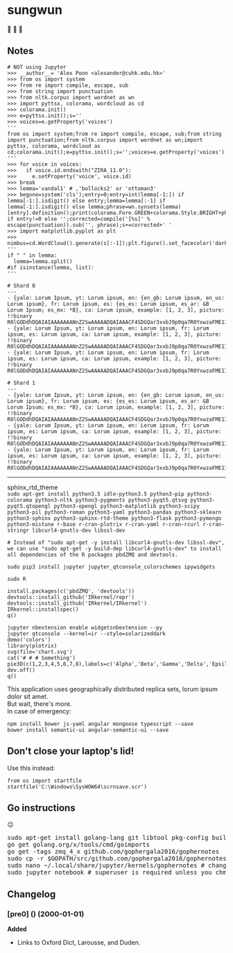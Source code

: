 # sungwun
:construction: :construction: :construction:

## Notes
```
# NOT using Jupyter
>>> __author__= 'Alex Poon <alexander@cuhk.edu.hk>'
>>> from os import system
>>> from re import compile, escape, sub
>>> from string import punctuation
>>> from nltk.corpus import wordnet as wn
>>> import pyttsx, colorama, wordcloud as cd
>>> colorama.init()
>>> e=pyttsx.init();s=''
>>> voices=e.getProperty('voices')
'''
from os import system;from re import compile, escape, sub;from string import punctuation;from nltk.corpus import wordnet as wn;import pyttsx, colorama, wordcloud as cd;colorama.init();e=pyttsx.init();s='';voices=e.getProperty('voices')
'''
>>> for voice in voices:
>>>   if voice.id.endswith("ZIRA_11.0"):
>>>     e.setProperty('voice', voice.id)
>>> break
>>> lemma='vandal1' # ,'bollocks2' or 'ottoman3'
>>> begone=system('cls');entry=0;entry=int(lemma[-1:]) if lemma[-1:].isdigit() else entry;lemma=lemma[:-1] if lemma[-1:].isdigit() else lemma;phrase=wn.synsets(lemma)[entry].definition();print(colorama.Fore.GREEN+colorama.Style.BRIGHT+phrase+colorama.Style.RESET_ALL);e.say(phrase);e.runAndWait();lemma+=str(entry) if entry!=0 else '';corrected=compile('[%s]' % escape(punctuation)).sub('', phrase);s+=corrected+' '
>>> import matplotlib.pyplot as plt
>>> nimbus=cd.WordCloud().generate(s[:-1]);plt.figure().set_facecolor('darkOliveGreen');plt.imshow(nimbus);plt.axis("off");plt.show()
''' 
if " " in lemma:
  lemma=lemma.split()
#if isinstance(lemma, list):
'''
```
```
# Shard 0
---
- {yale: Lorum Ipsum, yt: Lorum ipsum, en: {en_gb: Lorum ipsum, en_us: Lorum ipsum}, fr: Lorum ipsum, es: {es_es: Lorum ipsum, es_ar: &B Lorum Ipsum; es_mx: *B}, ca: Lorum ipsum, example: [1, 2, 3], picture: !!binary R0lGODdhDQAIAIAAAAAAANnZ2SwAAAAADQAIAAACF4SDGQar3xxbJ9p0qa7R0YxwzaFME1IAADs=}
- {yale: Lorum Ipsum, yt: Lorum ipsum, en: Lorum ipsum, fr: Lorum ipsum, es: Lorum ipsum, ca: Lorum ipsum, example: [1, 2, 3], picture: !!binary R0lGODdhDQAIAIAAAAAAANnZ2SwAAAAADQAIAAACF4SDGQar3xxbJ9p0qa7R0YxwzaFME1IAADs=}
- {yale: Lorum Ipsum, yt: Lorum ipsum, en: Lorum ipsum, fr: Lorum ipsum, es: Lorum ipsum, ca: Lorum ipsum, example: [1, 2, 3], picture: !!binary R0lGODdhDQAIAIAAAAAAANnZ2SwAAAAADQAIAAACF4SDGQar3xxbJ9p0qa7R0YxwzaFME1IAADs=}

# Shard 1
---
- {yale: Lorum Ipsum, yt: Lorum ipsum, en: {en_gb: Lorum ipsum, en_us: Lorum ipsum}, fr: Lorum ipsum, es: {es_es: Lorum ipsum, es_ar: &B Lorum Ipsum; es_mx: *B}, ca: Lorum ipsum, example: [1, 2, 3], picture: !!binary R0lGODdhDQAIAIAAAAAAANnZ2SwAAAAADQAIAAACF4SDGQar3xxbJ9p0qa7R0YxwzaFME1IAADs=}
- {yale: Lorum Ipsum, yt: Lorum ipsum, en: Lorum ipsum, fr: Lorum ipsum, es: Lorum ipsum, ca: Lorum ipsum, example: [1, 2, 3], picture: !!binary R0lGODdhDQAIAIAAAAAAANnZ2SwAAAAADQAIAAACF4SDGQar3xxbJ9p0qa7R0YxwzaFME1IAADs=}
- {yale: Lorum Ipsum, yt: Lorum ipsum, en: Lorum ipsum, fr: Lorum ipsum, es: Lorum ipsum, ca: Lorum ipsum, example: [1, 2, 3], picture: !!binary R0lGODdhDQAIAIAAAAAAANnZ2SwAAAAADQAIAAACF4SDGQar3xxbJ9p0qa7R0YxwzaFME1IAADs=}
```
___
sphinx_rtd_theme  
```sudo apt-get install python3.5 idle-python3.5 python3-pip python3-colorama python3-nltk python3-pygments python3-pyqt5.qtsvg python3-pyqt5.qtopengl python3-opengl python3-matplotlib python3-scipy python3-pil python3-roman python3-yaml python3-pandas python3-sklearn python3-sphinx python3-sphinx-rtd-theme python3-flask python3-pymongo python3-mistune r-base r-cran-plotrix r-cran-yaml r-cran-rcurl r-cran-stringr libcurl4-gnutls-dev libssl-dev```

```# Instead of "sudo apt-get -y install libcurl4-gnutls-dev libssl-dev", we can use "sudo apt-get -y build-dep libcurl4-gnutls-dev" to install all dependencies of the R packages pbdZMQ and devtools.``` 
  
```sudo pip3 install jupyter jupyter_qtconsole_colorschemes ipywidgets```  
  
```
sudo R

install.packages(c('pbdZMQ', 'devtools'))
devtools::install_github('IRkernel/repr')
devtools::install_github('IRkernel/IRkernel')
IRkernel::installspec()
q()
```
```
jupyter nbextension enable widgetsnbextension --py
jupyter qtconsole --kernel=ir --style=solarizeddark
demo('colors')
library(plotrix)
svg(file='chart.svg')
cat('# # # Something')
pie3D(c(1,2,3,4,5,6,7,8),labels=c('Alpha','Beta','Gamma','Delta','Epsilon','Zeta','Eta','Theta'),col=terrain.colors(8),main='Untitled',explode=0.1)
dev.off()
q()
```
This application uses geographically distributed replica sets, lorum ipsum dolor sit amet.  
But wait, there's more.  
In case of emergency:
```
npm install bower js-yaml angular mongoose typescript --save
bower install semantic-ui angular-semantic-ui --save
```
## Don't close your laptop's lid!
Use this instead:
```
from os import startfile
startfile('C:\Windows\SysWOW64\scrnsave.scr')
```
## Go instructions
:wink:
<pre>
sudo apt-get install golang-lang git libtool pkg-config build-essential autoconf automake libzmq5 <strong>libzmq5-dev</strong> python3-zmq
go get golang.org/x/tools/cmd/goimports
go get -tags zmq_4_x github.com/gophergala2016/gophernotes
sudo cp -r $GOPATH/src/github.com/gophergala2016/gophernotes/kernel/* ~/.local/share/jupyter/kernels/gophernotes
sudo nano ~/.local/share/jupyter/kernels/gophernotes # change "/go/bin/gophernotes" to "<strong>{insert GOPATH here}</strong>/bin/gophernotes"
sudo jupyter notebook # superuser is required unless you chmod 777 -R everything
</pre>
## Changelog
### [pre0] () (2000-01-01)
**Added**
- Links to Oxford Dict, Larousse, and Duden.
